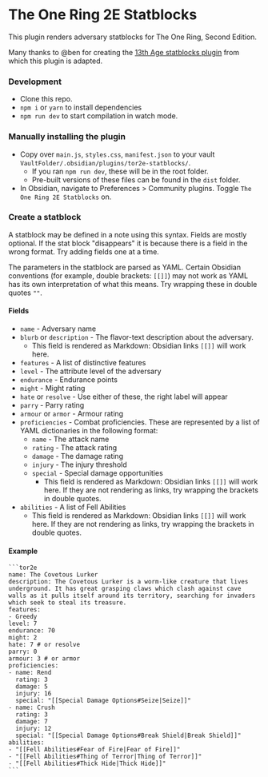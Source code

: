 # The One Ring 2E Statblocks

This plugin renders adversary statblocks for The One Ring, Second Edition.

Many thanks to @ben for creating the [13th Age statblocks plugin](https://github.com/ben/obsidian-13th-age-statblocks) from which this plugin is adapted.

### Development

-   Clone this repo.
-   `npm i` or `yarn` to install dependencies
-   `npm run dev` to start compilation in watch mode.

### Manually installing the plugin

-   Copy over `main.js`, `styles.css`, `manifest.json` to your vault `VaultFolder/.obsidian/plugins/tor2e-statblocks/`.
    -   If you ran `npm run dev`, these will be in the root folder.
    -   Pre-built versions of these files can be found in the `dist` folder.
-   In Obsidian, navigate to Preferences > Community plugins. Toggle `The One Ring 2E Statblocks` on.

### Create a statblock

A statblock may be defined in a note using this syntax. Fields are mostly optional. If the stat block "disappears" it is because there is a field in the wrong format. Try adding fields one at a time.

The parameters in the statblock are parsed as YAML. Certain Obsidian conventions (for example, double brackets: `[[]]`) may not work as YAML has its own interpretation of what this means. Try wrapping these in double quotes `""`.

#### Fields

-   `name` - Adversary name
-   `blurb` or `description` - The flavor-text description about the adversary.
    -   This field is rendered as Markdown: Obsidian links `[[]]` will work here.
-   `features` - A list of distinctive features
-   `level` - The attribute level of the adversary
-   `endurance` - Endurance points
-   `might` - Might rating
-   `hate` or `resolve` - Use either of these, the right label will appear
-   `parry` - Parry rating
-   `armour` or `armor` - Armour rating
-   `proficiencies` - Combat proficiencies. These are represented by a list of YAML dictionaries in the following format:
    -   `name` - The attack name
    -   `rating` - The attack rating
    -   `damage` - The damage rating
    -   `injury` - The injury threshold
    -   `special` - Special damage opportunities
        -   This field is rendered as Markdown: Obsidian links `[[]]` will work here. If they are not rendering as links, try wrapping the brackets in double quotes.
-   `abilities` - A list of Fell Abilities
    -   This field is rendered as Markdown: Obsidian links `[[]]` will work here. If they are not rendering as links, try wrapping the brackets in double quotes.

#### Example

````
```tor2e
name: The Covetous Lurker
description: The Covetous Lurker is a worm-like creature that lives underground. It has great grasping claws which clash against cave walls as it pulls itself around its territory, searching for invaders which seek to steal its treasure.
features:
- Greedy
level: 7
endurance: 70
might: 2
hate: 7 # or resolve
parry: 0
armour: 3 # or armor
proficiencies:
- name: Rend
  rating: 3
  damage: 5
  injury: 16
  special: "[[Special Damage Options#Seize|Seize]]"
- name: Crush
  rating: 3
  damage: 7
  injury: 12
  special: "[[Special Damage Options#Break Shield|Break Shield]]"
abilities:
- "[[Fell Abilities#Fear of Fire|Fear of Fire]]"
- "[[Fell Abilities#Thing of Terror|Thing of Terror]]"
- "[[Fell Abilities#Thick Hide|Thick Hide]]"
```
````
